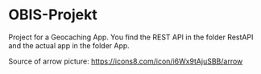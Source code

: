 # OBIS-Projekt

Project for a Geocaching App.
You find the REST API in the folder RestAPI and the actual app in the folder App.

Source of arrow picture: https://icons8.com/icon/i6Wx9tAjuSBB/arrow